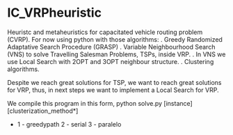 # IC_VRPheuristic
Heuristc and metaheuristics for capacitated vehicle routing problem (CVRP).
For now using python with those algorithms:
  . Greedy Randomized Adaptative Search Procedure (GRASP)
  . Variable Neighbourhood Search (VNS) to solve Travelling Salesman Problems, TSPs, inside VRP.
  . In VNS we use Local Search with 2OPT and 3OPT neighbour structure.
  . Clustering algorithms.
 
 Despite we reach great solutions for TSP, we want to reach great solutions for VRP, thus, in next steps we want to implement a Local Search for VRP. 
 
 We compile this program in this form, python solve.py [instance] [clusterization_method*]

* 1 - greedypath
  2 - serial
  3 - paralelo
